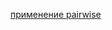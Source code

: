 [применение  pairwise](https://docs.google.com/document/d/1A52T7S-SAQMLP8ow_iXOlS2y632VvbV8z1REbjeF1rw/edit?tab=t.0)
